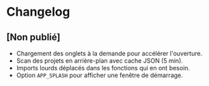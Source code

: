 # Changelog

## [Non publié]
- Chargement des onglets à la demande pour accélérer l'ouverture.
- Scan des projets en arrière-plan avec cache JSON (5 min).
- Imports lourds déplacés dans les fonctions qui en ont besoin.
- Option `APP_SPLASH` pour afficher une fenêtre de démarrage.
